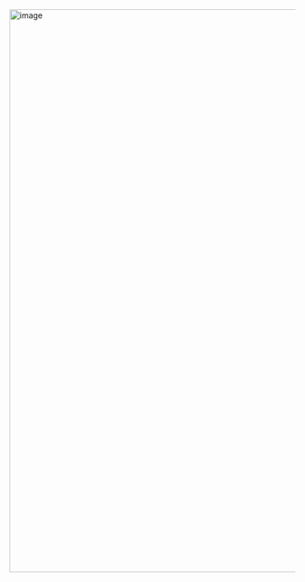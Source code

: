 <img width="1909" height="992" alt="image" src="https://github.com/user-attachments/assets/9514cb57-73eb-4068-b6f6-84123aa642a6" />
